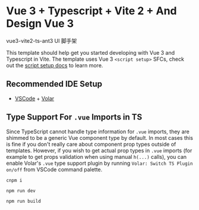 <!--
 * @Author: ShiJunJie
 * @Date: 2021-10-19 10:48:02
 * @LastEditors: ShiJunJie
 * @LastEditTime: 2022-02-23 15:45:35
 * @Descripttion:
-->

# Vue 3 + Typescript + Vite 2 + And Design Vue 3

vue3-vite2-ts-ant3 UI 脚手架

This template should help get you started developing with Vue 3 and Typescript in Vite. The template uses Vue 3 `<script setup>` SFCs, check out the [script setup docs](https://v3.vuejs.org/api/sfc-script-setup.html#sfc-script-setup) to learn more.

## Recommended IDE Setup

- [VSCode](https://code.visualstudio.com/) + [Volar](https://marketplace.visualstudio.com/items?itemName=johnsoncodehk.volar)

## Type Support For `.vue` Imports in TS

Since TypeScript cannot handle type information for `.vue` imports, they are shimmed to be a generic Vue component type by default. In most cases this is fine if you don't really care about component prop types outside of templates. However, if you wish to get actual prop types in `.vue` imports (for example to get props validation when using manual `h(...)` calls), you can enable Volar's `.vue` type support plugin by running `Volar: Switch TS Plugin on/off` from VSCode command palette.

```
cnpm i
```

```
npm run dev
```

```
npm run build
```
